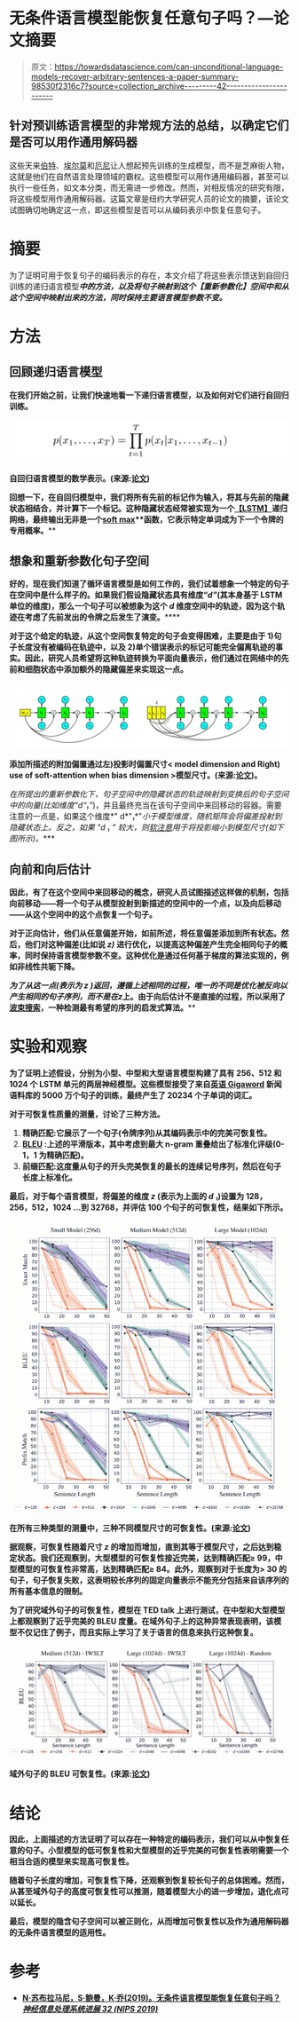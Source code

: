 # 无条件语言模型能恢复任意句子吗？—论文摘要

> 原文：<https://towardsdatascience.com/can-unconditional-language-models-recover-arbitrary-sentences-a-paper-summary-98530f2316c7?source=collection_archive---------42----------------------->

## 针对预训练语言模型的非常规方法的总结，以确定它们是否可以用作通用解码器

这些天来[伯特](https://arxiv.org/pdf/1810.04805.pdf)、[埃尔莫](https://arxiv.org/pdf/1802.05365.pdf)和[厄尼](https://arxiv.org/pdf/1905.07129.pdf)让人想起预先训练的生成模型，而不是芝麻街人物，这就是他们在自然语言处理领域的霸权。这些模型可以用作通用编码器，甚至可以执行一些任务，如文本分类，而无需进一步修改。然而，对相反情况的研究有限，将这些模型用作通用解码器。这篇文章是纽约大学研究人员的论文的摘要，该论文试图确切地确定这一点，即这些模型是否可以从编码表示中恢复任意句子。

# 摘要

为了证明可用于恢复句子的编码表示的存在，本文介绍了将这些表示馈送到自回归训练的递归语言模型[](https://deepgenerativemodels.github.io/notes/autoregressive/)****中的方法，以及将句子映射到这个*【重新参数化】*空间中和从这个空间中映射出来的方法，同时保持主要语言模型参数不变。****

# ****方法****

## ****回顾递归语言模型****

****在我们开始之前，让我们快速地看一下递归语言模型，以及如何对它们进行自回归训练。****

****![](img/35b84dd9c1ea3debfab727074aae27cb.png)****

****自回归语言模型的数学表示。(来源:[论文](https://papers.nips.cc/paper/9661-can-unconditional-language-models-recover-arbitrary-sentences.pdf))****

****回想一下，在自回归模型中，我们将所有先前的标记作为输入，将其与先前的隐藏状态相结合，并计算下一个标记。这种隐藏状态经常被实现为一个[**【LSTM】**](https://en.wikipedia.org/wiki/Long_short-term_memory)**递归网络，最终输出无非是一个[**soft max**](https://deepai.org/machine-learning-glossary-and-terms/softmax-layer#:~:text=The%20softmax%20function%20is%20a,can%20be%20interpreted%20as%20probabilities.)**函数，它表示特定单词成为下一个令牌的专用概率。********

## ******想象和重新参数化句子空间******

******好的，现在我们知道了循环语言模型是如何工作的，我们试着想象一个特定的句子在空间中是什么样子的。如果我们假设隐藏状态具有维度“*d”*(其本身基于 LSTM 单位的维度)，那么一个句子可以被想象为这个 *d* 维度空间中的**轨迹**，因为这个轨迹在考虑了先前发出的令牌之后发生了演变。******

****对于这个给定的轨迹，从这个空间恢复特定的句子会变得困难，主要是由于 1)句子长度没有被编码在轨迹中，以及 2)单个错误表示的标记可能完全偏离轨迹的事实。因此，研究人员希望将这种**轨迹**转换为平面向量表示，他们通过在网络中的先前和细胞状态中添加额外的隐藏偏差来实现这一点。****

****![](img/6a8da13bef960c6ca2450f255867a3ae.png)****

****添加所描述的附加偏置通过左)投影时偏置尺寸< model dimension and Right) use of soft-attention when bias dimension >模型尺寸。(来源:[论文](https://papers.nips.cc/paper/9661-can-unconditional-language-models-recover-arbitrary-sentences.pdf))。****

****在所提出的重新参数化下，句子空间中的隐藏状态的轨迹映射到变换后的句子空间中的向量(比如维度*“d*“₁*”*)，并且最终充当在该句子空间中来回移动的容器。需要注意的一点是，如果这个维度*" d*"₁*"*小于模型维度，随机矩阵会将偏差投射到隐藏状态上。反之，如果 *"d* ₁ *"* 较大，则[软注意](https://arxiv.org/abs/1409.0473)用于将投影缩小到模型尺寸(如下图所示)。****

## ****向前和向后估计****

****因此，有了在这个空间中来回移动的概念，研究人员试图描述这样做的机制，包括向前移动——将一个句子从模型投射到新描述的空间中的一个点，以及向后移动——从这个空间中的这个点恢复一个句子。****

****对于正向估计，他们从任意偏差开始，如前所述，将任意偏差添加到所有状态。然后，他们对这种偏差(比如说 *z)* 进行优化，以提高这种偏差产生完全相同句子的概率，同时保持语言模型参数不变。这种优化是通过任何基于梯度的算法实现的，例如非线性共轭下降。****

****为了从这一点(表示为 *z* )返回，遵循上述相同的过程，唯一的不同是优化被反向以产生相同的句子序列，而不是在*z*上。由于向后估计不是直接的过程，所以采用了[波束搜索](https://en.wikipedia.org/wiki/Beam_search#:~:text=In%20computer%20science%2C%20beam%20search,that%20reduces%20its%20memory%20requirements.)，一种检测最有希望的序列的启发式算法。****

# ****实验和观察****

****为了证明上述假设，分别为小型、中型和大型语言模型构建了具有 256、512 和 1024 个 LSTM 单元的两层神经模型。这些模型接受了来自[英语 Gigaword](https://catalog.ldc.upenn.edu/LDC2011T07) 新闻语料库的 5000 万个句子的训练，最终产生了 20234 个子单词的词汇。****

****对于可恢复性质量的测量，讨论了三种方法。****

1.  ****精确匹配:它展示了一个句子(令牌序列)从其编码表示中的完美可恢复性。****
2.  ****[BLEU](https://www.aclweb.org/anthology/P02-1040.pdf) :上述的平滑版本，其中考虑到最大 n-gram 重叠给出了标准化评级(0-1，1 为精确匹配)。****
3.  ****前缀匹配:这度量从句子的开头完美恢复的最长的连续记号序列，然后在句子长度上标准化。****

****最后，对于每个语言模型，将偏差的维度 *z* (表示为上面的 *d* ₁)设置为 128，256，512，1024 …到 32768，并评估 100 个句子的可恢复性，结果如下所示。****

****![](img/5d90010c597d62a271cd725249f874e8.png)****

****在所有三种类型的测量中，三种不同模型尺寸的可恢复性。(来源:[论文](https://papers.nips.cc/paper/9661-can-unconditional-language-models-recover-arbitrary-sentences.pdf))****

****据观察，可恢复性随着尺寸 *z* 的增加而增加，直到其等于模型尺寸，之后达到稳定状态。我们还观察到，大型模型的可恢复性接近完美，达到精确匹配≥ 99，中型模型的可恢复性非常高，达到精确匹配≥ 84。此外，观察到对于长度为> 30 的句子，句子恢复失败，这表明较长序列的固定向量表示不能充分包括来自该序列的所有基本信息的限制。****

****为了研究域外句子的可恢复性，模型在 TED talk 上进行测试，在中型和大型模型上都观察到了近乎完美的 BLEU 度量。在域外句子上的这种异常表现表明，该模型不仅记住了例子，而且实际上学习了关于语言的信息来执行这种恢复。****

****![](img/8aa25c0fbe4453c4f0676f0bcffcf64d.png)****

****域外句子的 BLEU 可恢复性。(来源:[论文](https://papers.nips.cc/paper/9661-can-unconditional-language-models-recover-arbitrary-sentences.pdf))****

# ****结论****

****因此，上面描述的方法证明了可以存在一种特定的编码表示，我们可以从中恢复任意的句子。小型模型的低可恢复性和大型模型的近乎完美的可恢复性表明需要一个相当合适的模型来实现高可恢复性。****

****随着句子长度的增加，可恢复性下降，还观察到恢复较长句子的总体困难。然而，从甚至域外句子的高度可恢复性可以推测，随着模型大小的进一步增加，退化点可以延长。****

****最后，模型的隐含句子空间可以被正则化，从而增加可恢复性以及作为通用解码器的无条件语言模型的适用性。****

# ****参考****

*   ****[N·苏布拉马尼，S·鲍曼，K·乔(2019)。**无条件语言模型能恢复任意句子吗？** *神经信息处理系统进展 32 (NIPS 2019)*](http://papers.nips.cc/paper/9661-can-unconditional-language-models-recover-arbitrary-sentences)****